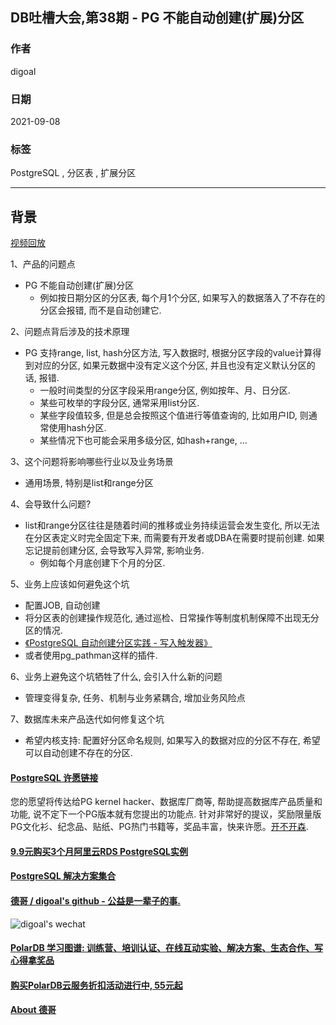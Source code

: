 ## DB吐槽大会,第38期 - PG 不能自动创建(扩展)分区  
  
### 作者  
digoal  
  
### 日期  
2021-09-08  
  
### 标签  
PostgreSQL , 分区表 , 扩展分区  
  
----  
  
## 背景  
[视频回放](https://www.bilibili.com/video/bv1wU4y1N7cv)  
  
1、产品的问题点  
- PG 不能自动创建(扩展)分区  
    - 例如按日期分区的分区表, 每个月1个分区, 如果写入的数据落入了不存在的分区会报错, 而不是自动创建它.   
  
2、问题点背后涉及的技术原理  
- PG 支持range, list, hash分区方法, 写入数据时, 根据分区字段的value计算得到对应的分区, 如果元数据中没有定义这个分区, 并且也没有定义默认分区的话, 报错.   
    - 一般时间类型的分区字段采用range分区, 例如按年、月、日分区.  
    - 某些可枚举的字段分区, 通常采用list分区.  
    - 某些字段值较多, 但是总会按照这个值进行等值查询的, 比如用户ID, 则通常使用hash分区.  
    - 某些情况下也可能会采用多级分区, 如hash+range, ...   
  
3、这个问题将影响哪些行业以及业务场景  
- 通用场景, 特别是list和range分区  
  
4、会导致什么问题?  
- list和range分区往往是随着时间的推移或业务持续运营会发生变化, 所以无法在分区表定义时完全固定下来, 而需要有开发者或DBA在需要时提前创建. 如果忘记提前创建分区, 会导致写入异常, 影响业务.   
    - 例如每个月底创建下个月的分区.   
  
5、业务上应该如何避免这个坑  
- 配置JOB, 自动创建  
- 将分区表的创建操作规范化, 通过巡检、日常操作等制度机制保障不出现无分区的情况.  
- [《PostgreSQL 自动创建分区实践 - 写入触发器》](../201805/20180507_01.md)  
- 或者使用pg_pathman这样的插件.  
  
6、业务上避免这个坑牺牲了什么, 会引入什么新的问题  
- 管理变得复杂, 任务、机制与业务紧耦合, 增加业务风险点  
  
7、数据库未来产品迭代如何修复这个坑  
- 希望内核支持: 配置好分区命名规则, 如果写入的数据对应的分区不存在, 希望可以自动创建不存在的分区.   
    
  
#### [PostgreSQL 许愿链接](https://github.com/digoal/blog/issues/76 "269ac3d1c492e938c0191101c7238216")
您的愿望将传达给PG kernel hacker、数据库厂商等, 帮助提高数据库产品质量和功能, 说不定下一个PG版本就有您提出的功能点. 针对非常好的提议，奖励限量版PG文化衫、纪念品、贴纸、PG热门书籍等，奖品丰富，快来许愿。[开不开森](https://github.com/digoal/blog/issues/76 "269ac3d1c492e938c0191101c7238216").  
  
  
#### [9.9元购买3个月阿里云RDS PostgreSQL实例](https://www.aliyun.com/database/postgresqlactivity "57258f76c37864c6e6d23383d05714ea")
  
  
#### [PostgreSQL 解决方案集合](https://yq.aliyun.com/topic/118 "40cff096e9ed7122c512b35d8561d9c8")
  
  
#### [德哥 / digoal's github - 公益是一辈子的事.](https://github.com/digoal/blog/blob/master/README.md "22709685feb7cab07d30f30387f0a9ae")
  
  
![digoal's wechat](../pic/digoal_weixin.jpg "f7ad92eeba24523fd47a6e1a0e691b59")
  
  
#### [PolarDB 学习图谱: 训练营、培训认证、在线互动实验、解决方案、生态合作、写心得拿奖品](https://www.aliyun.com/database/openpolardb/activity "8642f60e04ed0c814bf9cb9677976bd4")
  
  
#### [购买PolarDB云服务折扣活动进行中, 55元起](https://www.aliyun.com/activity/new/polardb-yunparter?userCode=bsb3t4al "e0495c413bedacabb75ff1e880be465a")
  
  
#### [About 德哥](https://github.com/digoal/blog/blob/master/me/readme.md "a37735981e7704886ffd590565582dd0")
  
